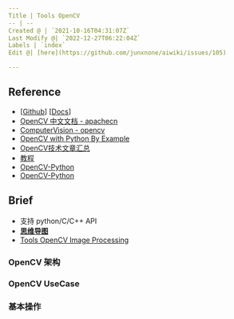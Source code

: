 ```yaml
---
Title | Tools OpenCV
-- | --
Created @ | `2021-10-16T04:31:07Z`
Last Modify @| `2022-12-27T06:22:04Z`
Labels | `index`
Edit @| [here](https://github.com/junxnone/aiwiki/issues/105)

---
```

## Reference
- [[Github](https://github.com/opencv)] [[Docs](https://docs.opencv.org/4.x/)]
- [OpenCV 中文文档 - apachecn](https://opencv.apachecn.org/#/)
- [ComputerVision - opencv](http://zhaoxuhui.top/tags/#ComputerVision)
- [OpenCV with Python By Example](https://www.jianshu.com/c/ff20dc22c1bb)
- [OpenCV技术文章汇总](https://mp.weixin.qq.com/s?__biz=MzA4MDExMDEyMw==&mid=2247485470&idx=1&sn=5c7781a089f1bbdc36d85fe38256c69f&chksm=9fa87f5aa8dff64c5260e3577b3abd60b368768f991aaa024e3a20f8780e5db4228e93ad662f&mpshare=1&scene=1&srcid=#rd)
- [教程](http://codec.wang/docs/opencv/)
- [OpenCV-Python](https://www.cnblogs.com/Undo-self-blog/category/1160700.html)
- [OpenCV-Python](https://www.cnblogs.com/FHC1994/category/1210553.html)

## Brief
- 支持 python/C/C++ API
- [**思维导图**](https://naotu.baidu.com/file/19ece54999145c95f67e5f086f2a3583)
- [Tools OpenCV Image Processing](/Tools_OpenCV_Image_Processing)


### OpenCV 架构

### OpenCV UseCase
### 基本操作


